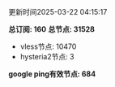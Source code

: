更新时间2025-03-22 04:15:17

**总订阅: 160**
**总节点: 31528**
- vless节点: 10470
- hysteria2节点: 3

**google ping有效节点: 684**

